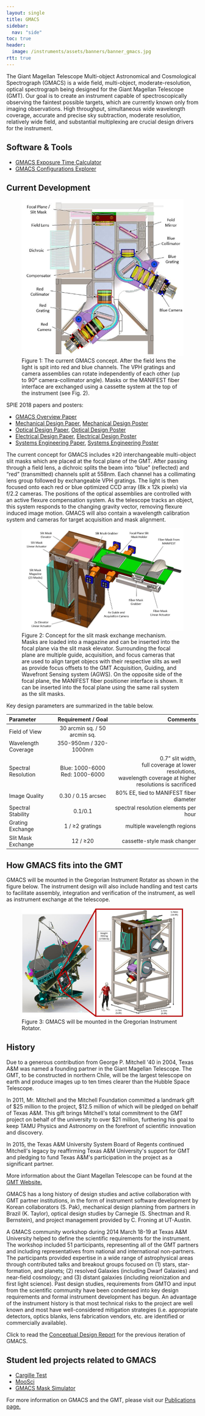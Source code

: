 ```yaml
---
layout: single
title: GMACS
sidebar:
  nav: "side"
toc: true
header:
  image: /instruments/assets/banners/banner_gmacs.jpg
rtt: true
---
```

The Giant Magellan Telescope Multi-object Astronomical and Cosmological Spectrograph (GMACS) is a wide field, multi-object, moderate-resolution, optical spectrograph being designed for the Giant Magellan Telescope (GMT). Our goal is to create an instrument capable of spectroscopically observing the faintest possible targets, which are currently known only from imaging observations. High throughput, simultaneous wide wavelength coverage, accurate and precise sky subtraction, moderate resolution, relatively wide field, and substantial multiplexing are crucial design drivers for the instrument.  
## Software & Tools
- [GMACS Exposure Time Calculator](http://instrumentation.tamu.edu/etc_gmacs/)  
- [GMACS Configurations Explorer](https://instrumentation.tamu.edu/gmacs/modes/gmacs_modes.html?v1.0)  
## Current Development
<figure>
  <a href="/instruments/assets/gmacs/split-labeled.jpg" target="_blank"><img src="/instruments/assets/gmacs/split-labeled.jpg" alt="GMACS Assembly"></a>
  <figcaption>Figure 1: The current GMACS concept. After the field lens the light is spit into red and blue channels. The VPH gratings and camera assemblies can rotate independently of each other (up to 90° camera-collimator angle). Masks or the MANIFEST fiber interface are exchanged using a cassette system at the top of the instrument (see Fig. 2).</figcaption>
</figure>

SPIE 2018 papers and posters:  
- [GMACS Overview Paper](/publications/assets/2018-SPIE-10702-069_paper.pdf)
- [Mechanical Design Paper](/publications/assets/2018-SPIE-10702-364-Optomechanical_paper.pdf), [Mechanical Design Poster](/publications/assets/2018-SPIE-10702-364-Optomechanical_poster.pdf)
- [Optical Design Paper](/publications/assets/2018-SPIE-10702-340-Optical_Design_paper.pdf), [Optical Design Poster](/publications/assets/2018-SPIE-10702-340-Optical_poster.pdf)
- [Electrical Design Paper](/publications/assets/2018-SPIE-10702-365-Electronics_paper.pdf), [Electrical Design Poster](/publications/assets/2018-SPIE-10702-365-Electronics_poster.pdf)
- [Systems Engineering Paper](/publications/assets/2018-SPIE-10705-046-SE_paper.pdf), [Systems Engineering Poster](/publications/assets/2018-SPIE-10705-046-SE_poster.pdf)

The current concept for GMACS includes ≥20 interchangeable multi-object slit masks which are placed at the focal plane of the GMT. After passing through a field lens, a dichroic splits the beam into “blue” (reflected) and “red” (transmitted) channels split at 558nm. Each channel has a collimating lens group followed by exchangeable VPH gratings. The light is then focused onto each red or blue optimized CCD array (8k x 12k pixels) via f/2.2 cameras. The positions of the optical assemblies are controlled with an active flexure compensation system. As the telescope tracks an object, this system responds to the changing gravity vector, removing flexure induced image motion. GMACS will also contain a wavelength calibration system and cameras for target acquisition and mask alignment.

<figure>
	<a href="/instruments/assets/gmacs/smem-labeled.jpg" target="_blank"><img src="/instruments/assets/gmacs/smem-labeled.jpg"></a>
	<figcaption>
		Figure 2: Concept for the slit mask exchange mechanism. Masks are loaded into a magazine and can be inserted into the focal plane via the slit mask elevator. Surrounding the focal plane are multiple guide, acquisition, and focus cameras that are used to align target objecs with their respective slits as well as provide focus offsets to the GMT Acquisition, Guiding, and Wavefront Sensing system (AGWS). On the opposite side of the focal plane, the MANIFEST fiber positioner interface is shown. It can be inserted into the focal plane using the same rail system as the slit masks.
	</figcaption>
</figure>

Key design parameters are summarized in the table below.

| Parameter | Requirement / Goal | Comments |
| :------------- |:-------------:| -------------:|
| Field of View | 30 arcmin sq. / 50 arcmin sq. |  |
| Wavelength Coverage | 350-950nm / 320-1000nm |  |
| Spectral Resolution | Blue: 1000-6000 <br />Red: 1000-6000 | 0.7” slit width,<br />full coverage at lower resolutions,<br />wavelength coverage at higher resolutions is sacrificed |
| Image Quality | 0.30 / 0.15 arcsec | 80% EE, tied to MANIFEST fiber diameter |
| Spectral Stability | 0.1/0.1 | spectral resolution elements per hour |
| Grating Exchange | 1 / ≥2 gratings | multiple wavelength regions |
| Slit Mask Exchange | 12 / ≥20 | cassette-style mask changer |

## How GMACS fits into the GMT
GMACS will be mounted in the Gregorian Instrument Rotator as shown in the figure below. The instrument design will also include handling and test carts to facilitate assembly, integration and verification of the instrument, as well as instrument exchange at the telescope.
<figure>
  <a href="/instruments/assets/gmacs/gmacs_in_telescope_v2.jpg" target="_blank"><img src="/instruments/assets/gmacs/gmacs_in_telescope_v2.jpg" alt="GMACS in Telescope"></a>
  <figcaption>Figure 3: GMACS will be mounted in the Gregorian Instrument Rotator.</figcaption>
</figure>

## History
Due to a generous contribution from George P. Mitchell '40 in 2004, Texas A&M was named a founding partner in the Giant Magellan Telescope. The GMT, to be constructed in northern Chile, will be the largest telescope on earth and produce images up to ten times clearer than the Hubble Space Telescope. 

In 2011, Mr. Mitchell and the Mitchell Foundation committed a landmark gift of $25 million to the project, $12.5 million of which will be pledged on behalf of Texas A&M. This gift brings Mitchell's total commitment to the GMT project on behalf of the university to over $21 million, furthering his goal to keep TAMU Physics and Astronomy on the forefront of scientific innovation and discovery.

In 2015, the Texas A&M University System Board of Regents continued Mitchell's legacy by reaffirming Texas A&M University's support for GMT and pledging to fund Texas A&M's participation in the project as a significant partner.

More information about the Giant Magellan Telescope can be found at the [GMT Website.](http://www.gmto.org/)

GMACS has a long history of design studies and active collaboration with GMT partner institutions, in the form of instrument software development by Korean collaborators (S. Pak), mechanical design planning from partners in Brazil (K. Taylor), optical design studies by Carnegie (S. Shectman and R. Bernstein), and project management provided by C. Froning at UT-Austin.

A GMACS community workshop during 2014 March 18-19 at Texas A&M University helped to define the scientific requirements for the instrument. The workshop included 51 participants, representing all of the GMT partners and including representatives from national and international non-partners. The participants provided expertise in a wide range of astrophysical areas through contributed talks and breakout groups focused on (1) stars, star-formation, and planets; (2) resolved Galaxies (including Dwarf Galaxies) and near-field cosmology; and (3) distant galaxies (including reionization and first light science). Past design studies, requirements from GMTO and input from the scientific community have been condensed into key design requirements and formal instrument development has begun. An advantage of the instrument history is that most technical risks to the project are well known and most have well-considered mitigation strategies (i.e. appropriate detectors, optics blanks, lens fabrication vendors, etc. are identified or commercially available).

Click to read the [Conceptual Design Report](/instruments/assets/gmacs/GMACS_CoDR_Report_web.pdf) for the previous iteration of GMACS.

## Student led projects related to GMACS  
- [Cargille Test](/instruments/cargille/)  
- [MooSci](/instruments/moosci/)  
- [GMACS Mask Simulator](/instruments/gmacs-ms/)  

For more information on GMACS and the GMT, please visit our [Publications page.](/publications/)
